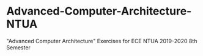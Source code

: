 # Advanced-Computer-Architecture-NTUA
"Advanced Computer Architecture" Exercises for ECE NTUA 2019-2020 8th Semester
